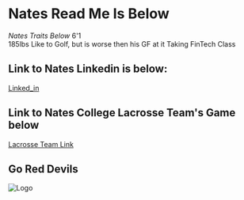# Nates Read Me Is Below

*Nates Traits Below*
6'1  
185lbs
Like to Golf, but is worse then his GF at it
Taking FinTech Class 

## Link to Nates Linkedin is below: 
[Linked_in](https://www.linkedin.com/in/nathanielusich28/)

## Link to Nates College Lacrosse Team's Game below 
[Lacrosse Team Link](https://www.centennialconference.tv/dickinsonathletics/)

## Go Red Devils 
![Logo](https://www.dickinsonathletics.com/images/setup/2019%20logo6.svg)

